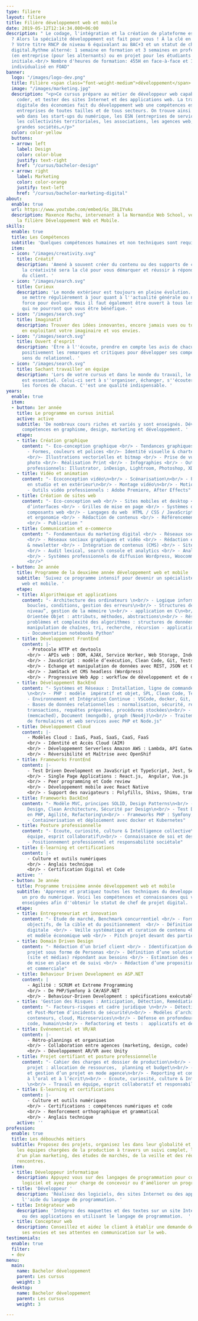 ```yaml
---
type: filiere
layout: filiere
title: Filière développement web et mobile
date: 2019-05-12T12:14:34.000+06:00
description: " Le codage, l'intégration et la création de plateforme est votre passion
  ? Alors la spécialité développement est fait pour vous ! À la clé en fin d'année
  ? Votre titre RNCP de niveau 6 équivalant au BAC+3 et un statut de chef de projet
  digital.Rythme alterné: 1 semaine en formation et 3 semaines en professionnalisation
  (en entreprise (pour les alternants) ou en projet pour les étudiants en formation
  initiale.<br/> Nombre d'heures de formation: 455H en face-à-face et 180H d'apprentissage
  individualisé en FOAD"
banner:
  logo: "/images/logo-dev.png"
  title: Filière <span class="font-weight-medium">développement</span>
  image: "/images/marketing.jpg"
  description: "<p>Ce cursus prépare au métier de développeur web capable de créer,
    coder, et tester des sites Internet et des applications web. La transformation
    digitale des économies fait du développement web une compétences essentielle des
    entreprises de toutes tailles et de tous secteurs. On trouve ainsi des développeurs
    web dans les start-ups du numérique, les ESN (entreprises de services numériques),
    les collectivités territoriales, les associations, les agences web, les PME, les
    grandes sociétés…</p>"
  color: color-yellow
  buttons:
  - arrow: left
    label: Design
    color: color-blue
    justify: text-right
    href: "/cursus/bachelor-design"
  - arrow: right
    label: Marketing
    color: color-orange
    justify: text-left
    href: "/cursus/bachelor-marketing-digital"
about:
  enable: true
  url: https://www.youtube.com/embed/Gs_IBLIYvAs
  description: Maxence Machu, intervenant à la Normandie Web School, vous explique
    la filière Développement Web et Mobile.
skills:
  enable: true
  title: Les Compétences
  subtitle: 'Quelques compétences humaines et non techniques sont requises. '
  item:
  - icon: "/images/creativity.svg"
    title: Créatif
    description: 'Amené à souvent créer du contenu ou des supports de communication,
      la créativité sera la clé pour vous démarquer et réussir à répondre aux attentes
      du client. '
  - icon: "/images/search.svg"
    title: Curieux
    description: 'Le monde extérieur est toujours en pleine évolution. Il faut donc
      se mettre régulièrement à jour quant à l''actualité générale ou numérique. Une
      force pour évoluer. Mais il faut également être ouvert à tous les cours proposés
      qui ne pourront que vous être bénéfique. '
  - icon: "/images/search.svg"
    title: Imaginatif
    description: Trouver des idées innovantes, encore jamais vues ou toutes récentes
      en exploitant votre imaginaire et vos envies.
  - icon: "/images/search.svg"
    title: Ouvert d'esprit
    description: 'Être à l''écoute, prendre en compte les avis de chacun, accepter
      positivement les remarques et critiques pour développer ses compétences et son
      sens du relationnel. '
  - icon: "/images/search.svg"
    title: Sachant travailler en équipe
    description: 'Lors de votre cursus et dans le monde du travail, le travail d''équipe
      est essentiel. Celui-ci sert à s''organiser, échanger, s''écouter et exploiter
      les forces de chacun. C''est une qualité indispensable. '
years:
  enable: true
  item:
  - button: 1er année
    title: Le programme en cursus initial
    active: active
    subtitle: 'De nombreux cours riches et variés y sont enseignés. Développez vos
      compétences en graphisme, design, marketing et développement. '
    etape:
    - title: Création graphique
      content: "- Eco-conception graphique <br/> - Tendances graphiques & veille <br/>
        - Formes, couleurs et polices <br/>- Identité visuelle & charte graphique
        <br/>- Illustrations vectorielles et bitmap <br/> - Prise de vue et retouches
        photo <br/>- Réalisation Print <br/> - Infographies <br/> - Outils graphiques
        professionnels: Illustrator, inDesign, Lightroom, Photoshop, XD"
    - title: Vidéo et animation
      content: "- Ecoconception vidéo\n<br/> - Scénarisation\n<br/> - Prise de vue
        en studio et en extérieur\n<br/> - Montage vidéo\n<br/> - Motion Design \n<br/>
        - Outils vidéo professionnels : Adobe Premiere, After Effects"
    - title: Création de sites web
      content: "- Eco-conception web <br/> - Sites mobiles et desktop <br/> - Conception
        d’interfaces <br/> - Grilles de mise en page <br/> - Systèmes de design et
        composants web <br/> - Langages du web  HTML / CSS / JavaScript <br/> - Accessibilité
        et ergonomie <br/> - Rédaction de contenus <br/> - Référencement naturel (SEO)
        <br/> - Publication "
    - title: Communication et e-commerce
      content: "- Fondamentaux du marketing digital <br/> - Réseaux sociaux professionnels
        <br/> - Réseaux sociaux graphiques et vidéo <br/> - Rédaction et envoi e-mailing
        & newsletter <br/> - Intégration de contenus (CMS) <br/> - Sites e-commerce
        <br/> - Audit lexical, search console et analytics <br/> - Analyse d'éco performance
        <br/> - Systèmes professionnels de diffusion Wordpress, Woocommerce, Sendinblue
        <br/>"
  - button: 2e année
    title: Programme de la deuxième année développement web et mobile
    subtitle: 'Suivez ce programme intensif pour devenir un spécialiste du développement
      web et mobile. '
    etape:
    - title: Algorithmique et applications
      content: "- Architecture des ordinateurs \n<br/> - Logique informatique : variables,
        boucles, conditions, gestion des erreurs\n<br/> - Structures de données “bas
        niveau”, gestion de la mémoire \n<br/> - application en C\n<br/> - Programmation
        Orientée Objet : attributs, méthodes, abstractions\n<br/> - Résolution de
        problèmes et complexité des algorithmes : structures de données avancées,
        manipulation de chaînes, tri, recherche, récursion - application en Python\n<br/>
        - Documentation notebooks Python"
    - title: Développement FrontEnd
      content: |-
        - Protocole HTTP et devtools
        <br/> - APIs web : DOM, AJAX, Service Worker, Web Storage, IndexedDB
        <br/> - JavaScript : modèle d’exécution, Clean Code, Git, Tests Unitaires
        <br/> - Echange et manipulation de données avec REST, JSON et OpenId Connect
        <br/> - JamStack et CMS headless (Wordpress)
        <br/> - Progressive Web App : workflow de développement et de déploiement
    - title: Développement BackEnd
      content: "- Systèmes et Réseaux : Installation, ligne de commande, SSH, TCP/IP
        \n<br/> - PHP : modèle  impératif et objet, SPL, Clean Code, Tests Unitaires\n<br/>
        - Environnement et Intégration Continue : VSCode, docker, Git, Travis-CI  \n<br/>
        - Bases de données relationnelles : normalisation, sécurité, requêtes SQL,
        transactions, requêtes préparées, procédures stockées\n<br/> - NoSQL : Key-value
        (memcached), Document (mongodb), graph (Neo4j)\n<br/> - Traitement sécurisé
        de formulaires et web services avec PHP et Node.js"
    - title: Développement Cloud
      content: |-
        - Modèles Cloud : IaaS, PaaS, SaaS, CaaS, FaaS
        <br/> - Identité et Accès Cloud (AIM)
        <br/> - Développement Serverless Amazon AWS : Lambda, API Gateway, S3, DynamoDB, Serverless Application Model  (test, debugging, déploiement, monitoring)
        <br/> - Réversibilité et Maîtrise avec OpenShif
    - title: Frameworks FrontEnd
      content: |-
        - Test Driven Development en JavaScript et TypeScript, Jest, Selenium
        <br/> - Single Page Applications : React.js,  Angular, Vue.js
        <br/> - Peer programming et Code review
        <br/> - Développement mobile avec React Native
        <br/> - Support des navigateurs : Polyfills, Shivs, Shims, transpilation
    - title: Frameworks BackEnd
      content: "- Modèle MVC, principes SOLID, Design Patterns\n<br/> - Domain Driven
        Design, Clean Architecture, Sécurité par Design\n<br/> - Test Driven Development
        en PHP, Agilité, Refactoring\n<br/> - Frameworks PHP : Symfony, Laravel \n<br/>
        - Containerisation et déploiement avec docker et Kubernetes"
    - title: Posture professionnelle
      content: "- Ecoute, curiosité, culture & Intelligence collective\LTravail en
        équipe, esprit collaboratif\n<br/> - Connaissance de soi et des autres \n<br/>
        - Positionnement professionnel et responsabilité sociétale"
    - title: E-learning et certifications
      content: |-
        - Culture et outils numériques
        <br/> - Anglais technique
        <br/> - Certification Digital et Code
    active: ''
  - button: 3e année
    title: Programme troisième année développement web et mobile
    subtitle: 'Apprenez et pratiquez toutes les techniques du developpement pour devenir
      un pro du numérique. Voici les compétences et connaissances qui vous seront
      enseignées afin d''obtenir le statut de chef de projet digital. '
    etape:
    - title: Entrepreneuriat et innovation
      content: "- Étude de marché, Benchmark concurrentiel <br/> - Formalisation des
        objectifs, de la cible et du positionnement  <br/> - Définition d’une stratégie
        digitale  <br/> - Veille systématique et curation de contenu <br/> - Écoresponsabilité
        et modèle économique web <br/> - Pitch projet devant des parties prenantes"
    - title: Domain Driven Design
      content: "- Rédaction d’un brief client <br/> - Identification des acteurs du
        projet sous forme de Personas <br/> - Définition d’une solution technique
        (site et médias) répondant aux besoins <br/> - Estimation des coûts de conception,
        de mise en place et de suivi <br/> - Rédaction d’une proposition technique
        et commerciale"
    - title: Behaviour Driven Development en ASP.NET
      content: |
        - Agilité : SCRUM et Extreme Programming
        <br/> - De PHP/Symfony à C#/ASP.NET
        <br/> - Behaviour-Driven Development : spécifications exécutables, tests unitaires et d'acceptation, recettage et validation client
    - title: 'Gestion des Risques : Anticipation, Détection, Remédiation '
      content: "- Facteurs-risques et cadre juridique \n<br/> - Détection, correction
        et Post-Mortem d’incidents de sécurité\n<br/> - Modèles d’architecture : VM,
        conteneurs, cloud, Microservices\n<br/> - Défense en profondeur : infrastructure,
        code, humain\n<br/> - Refactoring et tests :  applicatifs et de l'infrastructure"
    - title: Événementiel et VR/AR
      content: |-
        - Rétro-plannings et organisation
        <br/> - Collaboration entre agences (marketing, design, code)
        <br/> - Développement AR/VR avec Unity
    - title: Projet certifiant et posture professionnelle
      content: "- Cahier des charges et dossier de production\n<br/> - Gestion de
        projet : allocation de ressources,  planning et budget\n<br/> - Réalisation
        et gestion d’un projet en mode agence\n<br/> - Reporting et communication
        à l’oral et à l’écrit\n<br/> - Ecoute, curiosité, culture & Intelligence collective
        \n<br/> - Travail en équipe, esprit collaboratif et responsabilité sociétale"
    - title: E-learning et certifications
      content: |-
        - Culture et outils numériques
        <br/> - Certifications : compétences numériques et code
        <br/> - Renforcement orthographique et grammatical
        <br/> - Anglais technique
    active: ''
profession:
  enable: true
  title: Les débouchés métiers
  subtitle: Proposez des projets, organisez les dans leur globalité et accompagnez
    les équipes chargées de la production à travers un suivi complet, la création
    d'un plan marketing, des études de marchés, de la veille et des réunions et des
    rencontres.
  item:
  - title: Développeur informatique
    description: Appuyez vous sur des langages de programmation pour concevoir un
      logiciel et ayez pour charge de concevoir ou d'améliorer un programme informatique.
  - title: 'Développeur '
    description: 'Réalisez des logiciels, des sites Internet ou des applications à
      l''aide du langage de programmation. '
  - title: Intégrateur web
    description: 'Intégrez des maquettes et des textes sur un site Internet, des logiciels
      ou des applications en utilisant le langage de programmation.  '
  - title: Concepteur web
    description: Conseillez et aidez le client à établir une demande détaillée selon
      ses envies et ses attentes en communication sur le web.
testimonials:
  enable: true
  filter:
  - dev
menu:
  main:
    name: Bachelor développement
    parent: Les cursus
    weight: 3
  desktop:
    name: Bachelor développement
    parent: Les cursus
    weight: 3

---
```

